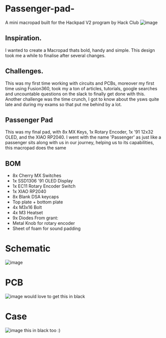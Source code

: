 # Passenger-pad-
A mini macropad built for the Hackpad V2 program by Hack Club
![image](https://github.com/user-attachments/assets/3a446ad7-5de4-496a-9b59-6ae6e6bc773e)

## Inspiration.
I wanted to create a Macropad thats bold, handy and simple. This design took me a while to finalise after several changes. 

## Challenges.
This was my first time working with circuits and PCBs, moreover my first time using Fusion360, took my a ton of articles, tutorials, google searches and uncountable questions on the slack to finally get done with this. Another challenge was the time crunch, I got to know about the ysws quite late and during my exams so that put me behind by a lot.

## Passenger Pad
This was my final pad, with 8x MX Keys, 1x Rotary Encoder, 1x '91 12x32 OLED, and the XIAO RP2040.
I went with the name 'Passenger' as just like a passenger sits along with us in our journey, helping us to its capabilities, this macropad does the same 

## BOM
- 8x Cherry MX Switches
- 1x SSD1306 '91 OLED Display
- 1x EC11 Rotary Encoder Switch
- 1x XIAO RP2040
- 8x Blank DSA keycaps
- Top plate + bottom plate
- 4x M3x16 Bolt
- 4x M3 Heatset
- 9x Diodes 
From grant: 
- Metal Knob for rotary encoder
- Sheet of foam for sound padding

# Schematic
![image](https://github.com/user-attachments/assets/7e78345d-e8da-4200-aeee-63b574ebcda2)

# PCB
![image](https://github.com/user-attachments/assets/0e81f6ed-ea4f-428d-8391-af88ae1a0d8e)
would love to get this in black

# Case
![image](https://github.com/user-attachments/assets/889d0d8b-3168-4baf-bdeb-19cf840e9b27)
this in black too :)



